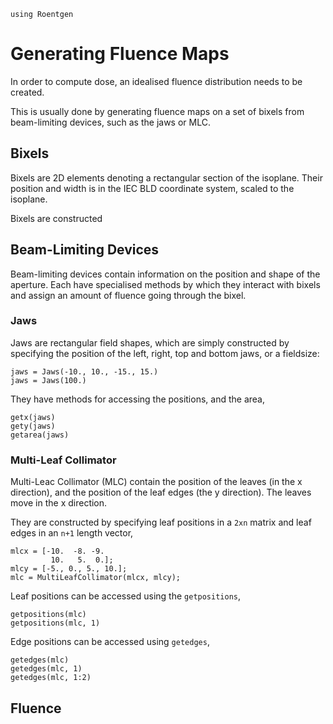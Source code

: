```@setup abc
using Roentgen
```

# Generating Fluence Maps

In order to compute dose, an idealised fluence distribution needs to be created.

This is usually done by generating fluence maps on a set of bixels from beam-limiting devices, such as the jaws or MLC.

## Bixels

Bixels are 2D elements denoting a rectangular section of the isoplane.
Their position and width is in the IEC BLD coordinate system, scaled to the isoplane.

Bixels are constructed

## Beam-Limiting Devices

Beam-limiting devices contain information on the position and shape of the aperture.
Each have specialised methods by which they interact with bixels and assign an amount of fluence going through the bixel.

### Jaws

Jaws are rectangular field shapes, which are simply constructed by specifying the position of the left, right, top and bottom jaws, or a fieldsize:
```@repl abc
jaws = Jaws(-10., 10., -15., 15.)
jaws = Jaws(100.)
```

They have methods for accessing the positions, and the area,
```@repl abc
getx(jaws)
gety(jaws)
getarea(jaws)
```

### Multi-Leaf Collimator

Multi-Leac Collimator (MLC) contain the position of the leaves (in the x direction), and the position of the leaf edges (the y direction).
The leaves move in the x direction.

They are constructed by specifying leaf positions in a `2xn` matrix and leaf edges in an `n+1` length vector,
```@repl abc
mlcx = [-10.  -8. -9.
         10.   5.  0.];
mlcy = [-5., 0., 5., 10.];
mlc = MultiLeafCollimator(mlcx, mlcy);
```

Leaf positions can be accessed using the `getpositions`,
```@repl abc
getpositions(mlc)
getpositions(mlc, 1)
```

Edge positions can be accessed using `getedges`,
```@repl abc
getedges(mlc)
getedges(mlc, 1)
getedges(mlc, 1:2)
```



## Fluence

